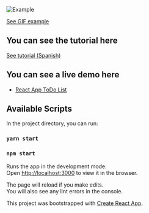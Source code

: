 ![Example](https://github.com/mauriciogc/my-todo-list-app/blob/master/img/example.png)
           
[See GIF example](https://github.com/mauriciogc/my-todo-list-app/blob/master/img/animation.gif)


## You can see the tutorial here
[See tutorial (Spanish)](https://medium.com/@mauriciogc/react-creando-una-app-to-do-list-con-create-react-app-y-el-hook-usestate-6ae378569705)

## You can see a live demo here
* [React App ToDo List](https://codesandbox.io/s/github/mauriciogc/react-app-todo-list)

## Available Scripts

In the project directory, you can run:

### `yarn start`

### `npm start`

Runs the app in the development mode.<br />
Open [http://localhost:3000](http://localhost:3000) to view it in the browser.

The page will reload if you make edits.<br />
You will also see any lint errors in the console.

This project was bootstrapped with [Create React App](https://github.com/facebook/create-react-app).

